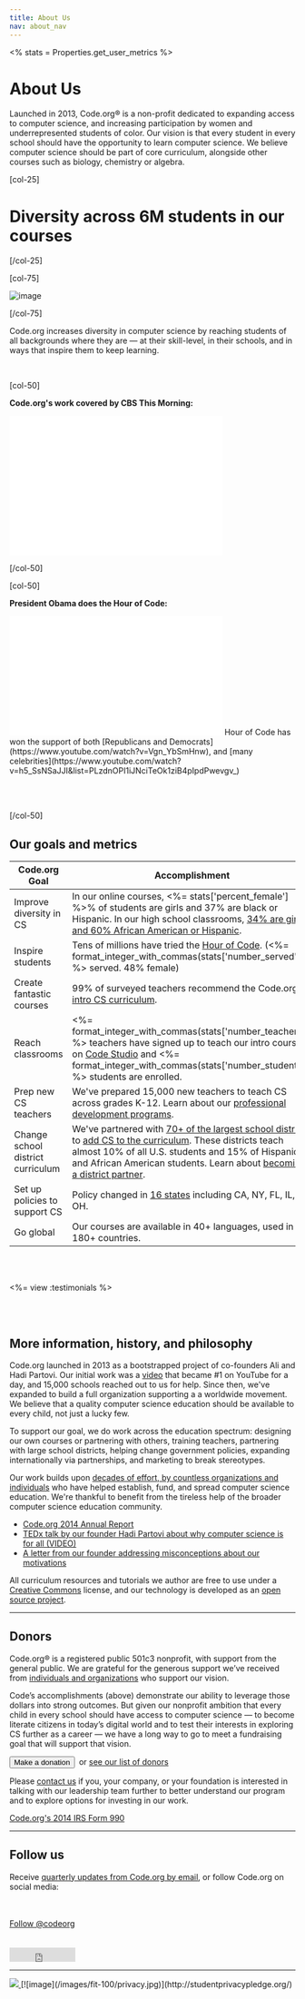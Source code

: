 ```yaml
---
title: About Us
nav: about_nav
---
```


<%
  stats = Properties.get_user_metrics
%>

# About Us

Launched in 2013, Code.org&reg; is a non-profit dedicated to expanding access to computer science, and increasing participation by women and underrepresented students of color. Our vision is that every student in every school should have the opportunity to learn computer science. We believe computer science should be part of core curriculum, alongside other courses such as biology, chemistry or algebra.

[col-25]

# Diversity across 6M students in our courses

[/col-25]

[col-75]

![image](/images/infographics/fit-500/diversity-courses.png)

[/col-75]

Code.org increases diversity in computer science by reaching students of all backgrounds where they are — at their skill-level, in their schools, and in ways that inspire them to keep learning.

<br />

[col-50]

**Code.org's work covered by CBS This Morning:**

<iframe width="375" height="246" src="//www.youtube.com/embed/sUXfjzzHO5g?controls=2" frameborder="0" allowfullscreen></iframe>

[/col-50]

[col-50]

**President Obama does the Hour of Code:**

<iframe width="375" height="210" src="//www.youtube.com/embed/AI_dayIQWV4" frameborder="0" allowfullscreen></iframe>
Hour of Code has won the support of both [Republicans and Democrats](https://www.youtube.com/watch?v=Vgn_YbSmHnw), and [many celebrities](https://www.youtube.com/watch?v=h5_SsNSaJJI&list=PLzdnOPI1iJNciTeOk1ziB4pIpdPwevgv_)

<br/><br/>

[/col-50]

## Our goals and metrics

| Code.org Goal | Accomplishment |
|------|----------------|
| Improve diversity in CS | In our online courses, <%= stats['percent_female'] %>% of  students are girls and 37% are black or Hispanic. In our high school classrooms, [34% are girls, and 60% African American or Hispanic](http://codeorg.tumblr.com/post/98856300118/diversity). |
| Inspire students | Tens of millions have tried the [Hour of Code](/learn). (<%= format_integer_with_commas(stats['number_served']) %> served. 48% female) |
| Create fantastic  courses | 99% of surveyed teachers recommend the Code.org [intro CS curriculum](http://studio.code.org). |
| Reach classrooms | <%= format_integer_with_commas(stats['number_teachers']) %> teachers have signed up to teach our intro courses on [Code Studio](http://studio.code.org) and <%= format_integer_with_commas(stats['number_students']) %> students are enrolled. |
| Prep new CS teachers | We've prepared 15,000 new teachers to teach CS across grades K-12. Learn about our [professional development programs](/educate/professional-development).|
| Change school district curriculum | We've partnered with [70+ of the largest school districts](/educate/partner-districts) to [add CS to the curriculum](/educate/curriculum). These districts teach almost 10% of all U.S. students and 15% of Hispanic and African American students. Learn about [becoming a district partner](/educate/districts).|
| Set up policies to support CS | Policy changed in [16 states](/action) including CA, NY, FL, IL, OH.|
| Go global | Our courses are available in 40+ languages, used in all 180+ countries. |

<br/>
<br/>

<%= view :testimonials %>

<br/>
<br/>

## More information, history, and philosophy
Code.org launched in 2013 as a bootstrapped project of co-founders Ali and Hadi Partovi. Our initial work was a [video](https://www.youtube.com/watch?v=nKIu9yen5nc) that became #1 on YouTube for a day, and 15,000 schools reached out to us for help. Since then, we've expanded to build a full organization supporting a a worldwide movement. We believe that a quality computer science education should be available to every child, not just a lucky few. 

To support our goal, we do work across the education spectrum: designing our own courses or partnering with others, training teachers, partnering with large school districts, helping change government policies, expanding internationally via partnerships, and marketing to break stereotypes. 

Our work builds upon [decades of effort, by countless organizations and individuals](https://docs.google.com/document/d/1rdEUqAkYtKPMD4UeEmpZCAau4_AdIOGbZDqLkePAQrY/pub) who have helped establish, fund, and spread computer science education. We're thankful to benefit from the tireless help of the broader computer science education community.

- [Code.org 2014 Annual Report](/about/2014)
- [TEDx talk by our founder Hadi Partovi about why computer science is for all (VIDEO)](https://www.youtube.com/watch?v=m-U9wzC9xLk)
- [A letter from our founder addressing misconceptions about our motivations](http://codeorg.tumblr.com/post/73963049605/the-secret-agenda-of-code-org)

All curriculum resources and tutorials we author are free to use under a [Creative Commons](http://creativecommons.org/licenses/by-nc-sa/4.0/) license, and our technology is developed as an [open source project](https://github.com/code-dot-org/code-dot-org).

<hr/>

## Donors
Code.org&reg; is a registered public 501c3 nonprofit, with support from the general public. We are grateful for the generous support we’ve received from [individuals and organizations](/about/donors) who support our vision.

Code’s accomplishments (above) demonstrate our ability to leverage those dollars into strong outcomes.  But given our nonprofit ambition that every child in every school should have access to computer science — to become literate citizens in today’s digital world and to test their interests in exploring CS further as a career — we have a long way to go to meet a fundraising goal that will support that vision.

[<button>Make a donation</button>](/donate)&nbsp;&nbsp;or [see our list of donors](/about/donors)

Please [contact us](/contact) if you, your company, or your foundation is interested in talking with our leadership team further to better understand our program and to explore options for investing in our work.

[Code.org's 2014 IRS Form 990](/files/irs-form.pdf)

<hr/>


## Follow us
Receive [quarterly updates from Code.org by email](http://eepurl.com/wL0XL), or follow Code.org on social media:

<div id="fb-root"></div>
<script>(function(d, s, id) {
  var js, fjs = d.getElementsByTagName(s)[0];
  if (d.getElementById(id)) return;
  js = d.createElement(s); js.id = id;
  js.src = "//connect.facebook.net/en_US/sdk.js#xfbml=1&appId=544354895612633&version=v2.0";
  fjs.parentNode.insertBefore(js, fjs);
}(document, 'script', 'facebook-jssdk'));</script>
<div class="fb-like" data-href="http://www.facebook.com/Code.org" data-layout="button_count" data-action="like" data-show-faces="true" data-share="false"></div>
<br/><br/>
<a href="https://twitter.com/codeorg" class="twitter-follow-button" data-show-count="false" data-size="large">Follow @codeorg</a>
<script>!function(d,s,id){var js,fjs=d.getElementsByTagName(s)[0],p=/^http:/.test(d.location)?'http':'https';if(!d.getElementById(id)){js=d.createElement(s);js.id=id;js.src=p+'://platform.twitter.com/widgets.js';fjs.parentNode.insertBefore(js,fjs);}}(document, 'script', 'twitter-wjs');</script>
<br/><br/>
<script src="//platform.linkedin.com/in.js" type="text/javascript">
  lang: en_US
</script>
<script type="IN/FollowCompany" data-id="3129360" data-counter="none"></script>
<br/>
<iframe  frameborder="0" border="0" scrolling="no" allowtransparency="true" height="25" width="116" src="http://platform.tumblr.com/v1/follow_button.html?button_type=2&tumblelog=codeorg&color_scheme=dark"></iframe>
<br/>
<script src="https://apis.google.com/js/platform.js" async defer></script>
<div class="g-follow" data-annotation="bubble" data-height="24" data-href="//plus.google.com/u/0/113408212816493509628" data-rel="publisher"></div>

<hr/>


<a href="http://www.guidestar.org/organizations/46-0858543/code-org.aspx" target="_blank">
    <img src="http://widgets.guidestar.org/gximage2?o=9218725&l=v3" />
</a> [![image](/images/fit-100/privacy.jpg)](http://studentprivacypledge.org/)

